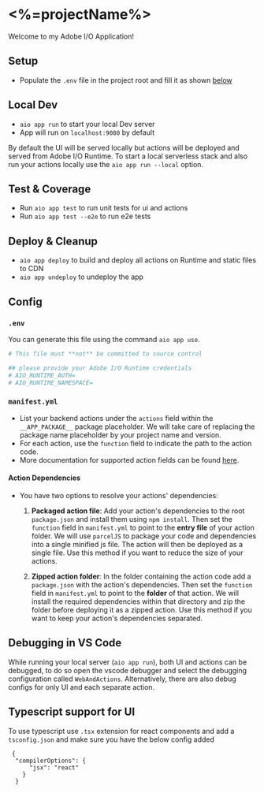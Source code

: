 # <%=projectName%>

Welcome to my Adobe I/O Application!

## Setup

- Populate the `.env` file in the project root and fill it as shown [below](#env)

## Local Dev

- `aio app run` to start your local Dev server
- App will run on `localhost:9080` by default

By default the UI will be served locally but actions will be deployed and served from Adobe I/O Runtime. To start a
local serverless stack and also run your actions locally use the `aio app run --local` option.

## Test & Coverage

- Run `aio app test` to run unit tests for ui and actions
- Run `aio app test --e2e` to run e2e tests

## Deploy & Cleanup

- `aio app deploy` to build and deploy all actions on Runtime and static files to CDN
- `aio app undeploy` to undeploy the app

## Config

### `.env`

You can generate this file using the command `aio app use`. 

```bash
# This file must **not** be committed to source control

## please provide your Adobe I/O Runtime credentials
# AIO_RUNTIME_AUTH=
# AIO_RUNTIME_NAMESPACE=
```

### `manifest.yml`

- List your backend actions under the `actions` field within the `__APP_PACKAGE__`
package placeholder. We will take care of replacing the package name placeholder
by your project name and version.
- For each action, use the `function` field to indicate the path to the action
code.
- More documentation for supported action fields can be found
[here](https://github.com/apache/incubator-openwhisk-wskdeploy/blob/master/specification/html/spec_actions.md#actions).

#### Action Dependencies

- You have two options to resolve your actions' dependencies:

  1. **Packaged action file**: Add your action's dependencies to the root
   `package.json` and install them using `npm install`. Then set the `function`
   field in `manifest.yml` to point to the **entry file** of your action
   folder. We will use `parcelJS` to package your code and dependencies into a
   single minified js file. The action will then be deployed as a single file.
   Use this method if you want to reduce the size of your actions.

  2. **Zipped action folder**: In the folder containing the action code add a
     `package.json` with the action's dependencies. Then set the `function`
     field in `manifest.yml` to point to the **folder** of that action. We will
     install the required dependencies within that directory and zip the folder
     before deploying it as a zipped action. Use this method if you want to keep
     your action's dependencies separated.

## Debugging in VS Code

While running your local server (`aio app run`), both UI and actions can be debugged, to do so open the vscode debugger
and select the debugging configuration called `WebAndActions`.
Alternatively, there are also debug configs for only UI and each separate action.

## Typescript support for UI

To use typescript use `.tsx` extension for react components and add a `tsconfig.json` 
and make sure you have the below config added
```
 {
  "compilerOptions": {
      "jsx": "react"
    }
  } 
```
